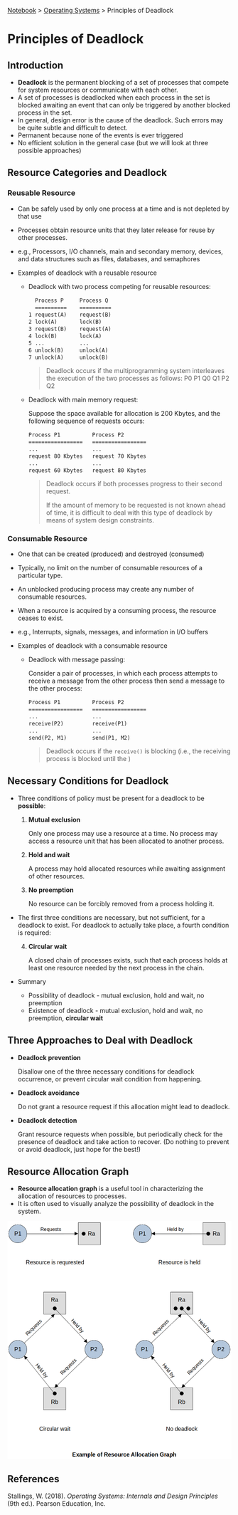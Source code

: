 <a href="../">Notebook</a> > <a href="./">Operating Systems</a> > Principles of Deadlock

# Principles of Deadlock



## Introduction

* **Deadlock** is the permanent blocking of a set of processes that compete for system resources or communicate with each other.
* A set of processes is deadlocked when each process in the set is blocked awaiting an event that can only be triggered by another blocked process in the set.
* In general, design error is the cause of the deadlock. Such errors may be quite subtle and difficult to detect.
* Permanent because none of the events is ever triggered
* No efficient solution in the general case (but we will look at three possible approaches)



## Resource Categories and Deadlock

### Reusable Resource

* Can be safely used by only one process at a time and is not depleted by that use

* Processes obtain resource units that they later release for reuse by other processes.

* e.g., Processors, I/O channels, main and secondary memory, devices, and data structures such as files, databases, and semaphores

* Examples of deadlock with a reusable resource

  * Deadlock with two process competing for reusable resources:

    ```plain
      Process P		Process Q
      ==========	==========
    1 request(A)	request(B)
    2 lock(A)		lock(B)
    3 request(B)	request(A)
    4 lock(B)		lock(A)
    5 ... 			...
    6 unlock(B)		unlock(A)
    7 unlock(A)		unlock(B)
    ```

    > Deadlock occurs if the multiprogramming system interleaves the execution of the two processes as follows: P0 P1 Q0 Q1 P2 Q2

  * Deadlock with main memory request:

    Suppose the space available for allocation is 200 Kbytes, and the following sequence of requests occurs:

    ```plain
    Process P1			Process P2
    =================	=================					
    ...					...
    request 80 Kbytes	request 70 Kbytes
    ...					...
    request 60 Kbytes	request 80 Kbytes
    ```

    > Deadlock occurs if both processes progress to their second request.
    >
    > If the amount of memory to be requested is not known ahead of time, it is difficult to deal with this type of deadlock by means of system design constraints.

### Consumable Resource

* One that can be created (produced) and destroyed (consumed)

* Typically, no limit on the number of consumable resources of a particular type.

* An unblocked producing process may create any number of consumable resources.

* When a resource is acquired by a consuming process, the resource ceases to exist.

* e.g., Interrupts, signals, messages, and information in I/O buffers

* Examples of deadlock with a consumable resource

  * Deadlock with message passing:

    Consider a pair of processes, in which each process attempts to receive a message from the other process then send a message to the other process:

    ```plain
    Process P1			Process P2
    =================	=================					
    ...					...
    receive(P2)			receive(P1)
    ...					...
    send(P2, M1)		send(P1, M2)
    ```

    > Deadlock occurs if the `receive()` is blocking (i.e., the receiving process is blocked until the )



## Necessary Conditions for Deadlock

* Three conditions of policy must be present for a deadlock to be **possible**:

  1. **Mutual exclusion**

     Only one process may use a resource at a time. No process may access a resource unit that has been allocated to another process.

  2. **Hold and wait**

     A process may hold allocated resources while awaiting assignment of other resources.

  3. **No preemption**

     No resource can be forcibly removed from a process holding it.

* The first three conditions are necessary, but not sufficient, for a deadlock to exist. For deadlock to actually take place, a fourth condition is required:

  4. **Circular wait**

     A closed chain of processes exists, such that each process holds at least one resource needed by the next process in the chain.

* Summary

  * Possibility of deadlock - mutual exclusion, hold and wait, no preemption
  * Existence of deadlock - mutual exclusion, hold and wait, no preemption, **circular wait**



## Three Approaches to Deal with Deadlock

* **Deadlock prevention**

  Disallow one of the three necessary conditions for deadlock occurrence, or prevent circular wait condition from happening.

* **Deadlock avoidance**

  Do not grant a resource request if this allocation might lead to deadlock.

* **Deadlock detection**

  Grant resource requests when possible, but periodically check for the presence of deadlock and take action to recover. (Do nothing to prevent or avoid deadlock, just hope for the best!)



## Resource Allocation Graph

* **Resource allocation graph** is a useful tool in characterizing the allocation of resources to processes.
* It is often used to visually analyze the possibility of deadlock in the system.



<img src="./img/example-of-resource-allocation-graph.png" alt="example-of-resource-allocation-graph" width="650">








## References

Stallings, W. (2018). *Operating Systems: Internals and Design Principles* (9th ed.). Pearson Education, Inc.
